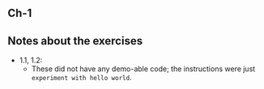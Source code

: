Ch-1
---

## Notes about the exercises
* 1.1, 1.2:
  * These did not have any demo-able code; the instructions were just `experiment with hello world`.
